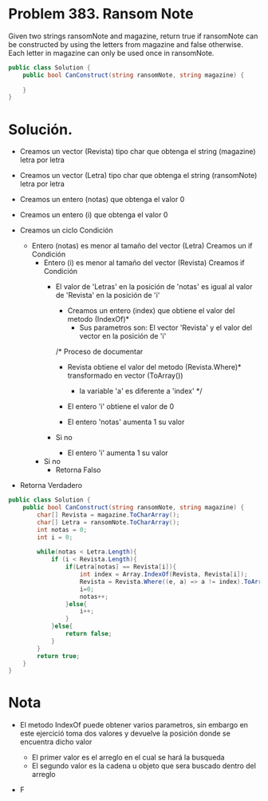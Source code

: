 # Problem 383. Ransom Note

Given two strings ransomNote and magazine, return true if ransomNote can be constructed by using the letters from magazine and false otherwise.
Each letter in magazine can only be used once in ransomNote.

```C#
public class Solution {
    public bool CanConstruct(string ransomNote, string magazine) {
        
    }
}
```

# Solución.
- Creamos un vector (Revista) tipo char que obtenga el string (magazine) letra por letra
- Creamos un vector (Letra) tipo char que obtenga el string (ransomNote) letra por letra
- Creamos un entero (notas) que obtenga el valor 0
- Creamos un entero (i) que obtenga el valor 0

- Creamos un ciclo
    Condición
    - Entero (notas) es menor al tamaño del vector (Letra)
        Creamos un if
        Condición
        - Entero (i) es menor al tamaño del vector (Revista)
            Creamos if
            Condición
            - El valor de 'Letras' en la posición de 'notas' es igual al valor de 'Revista' en la posición de 'i'
                - Creamos un entero (index) que obtiene el valor del metodo (IndexOf)*
                    - Sus parametros son: El vector 'Revista' y el valor del vector en la posición de 'i'

                /* Proceso de documentar
                - Revista obtiene el valor del metodo (Revista.Where)* transformado en vector (ToArray())
                    - la variable 'a' es diferente a 'index'
                */

                - El entero 'i' obtiene el valor de 0
                - El entero 'notas' aumenta 1 su valor
            - Si no
                - El entero 'i' aumenta 1 su valor
        - Si no
            - Retorna Falso
- Retorna Verdadero


```C#
public class Solution {
    public bool CanConstruct(string ransomNote, string magazine) {
        char[] Revista = magazine.ToCharArray();
        char[] Letra = ransomNote.ToCharArray();
        int notas = 0;
        int i = 0;
        
        while(notas < Letra.Length){
            if (i < Revista.Length){
                if(Letra[notas] == Revista[i]){
                    int index = Array.IndexOf(Revista, Revista[i]);
                    Revista = Revista.Where((e, a) => a != index).ToArray();
                    i=0;
                    notas++;
                }else{
                    i++;
                }
            }else{
                return false;
            }
        }
        return true;
    }
}
```

# Nota
* El metodo IndexOf puede obtener varios parametros, sin embargo en este ejercició toma dos valores y devuelve la posición donde se encuentra dicho valor
    - El primer valor es el arreglo en el cual se hará la busqueda
    - El segundo valor es la cadena u objeto que sera buscado dentro del arreglo

* F 